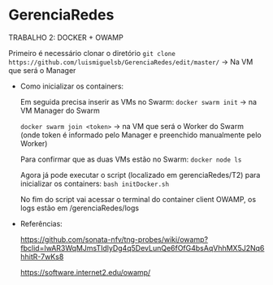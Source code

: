 # GerenciaRedes

TRABALHO 2: DOCKER + OWAMP

  Primeiro é necessário clonar o diretório
  `git clone https://github.com/luismiguelsb/GerenciaRedes/edit/master/` -> Na VM que será o Manager 
  
  
* Como inicializar os containers:

  Em seguida precisa inserir as VMs no Swarm:
  `docker swarm init` -> na VM Manager do Swarm
  
  `docker swarm join <token>` -> na VM que será o Worker do Swarm (onde token é informado pelo Manager e preenchido manualmente pelo Worker)
  
  Para confirmar que as duas VMs estão no Swarm:
  `docker node ls`
  
  Agora já pode executar o script (localizado em gerenciaRedes/T2) para inicializar os containers:
  `bash initDocker.sh`
  
  No fim do script vai acessar o terminal do container client OWAMP, os logs estão em /gerenciaRedes/logs
  

* Referências:

  https://github.com/sonata-nfv/tng-probes/wiki/owamp?fbclid=IwAR3WqMJmsTIdlyDg4q5DevLunQe6fOfG4bsAqVhhMX5J2Nq6hhitR-7wKs8

  https://software.internet2.edu/owamp/
  

